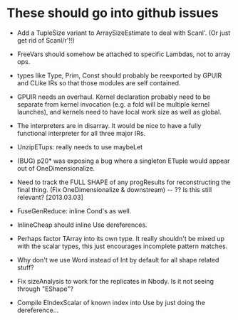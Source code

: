 

These should go into github issues 
======================================================

 * Add a TupleSize variant to ArraySizeEstimate to deal with Scanl'.
   (Or just get rid of Scanl/r'!!)

 * FreeVars should somehow be attached to specific Lambdas, not to
   array ops.

 * types like Type, Prim, Const should probably be reexported by GPUIR
   and CLike IRs so that those modules are self contained.
   
 * GPUIR needs an overhaul.  Kernel declaration probably need to be
   separate from kernel invocation (e.g. a fold will be multiple
   kernel launches), and kernels need to have local work size as well
   as global.

 * The interpreters are in disarray.  It would be nice to have a fully
   functional interpreter for all three major IRs.

 * UnzipETups: really needs to use maybeLet

 * (BUG) p20* was exposing a bug where a singleton ETuple would appear
   out of OneDimensionalize.
   
 * Need to track the FULL SHAPE of any progResults for reconstructing
   the final thing.  (Fix OneDimensionalize & downstream)
   -- ?? Is this still relevant? [2013.03.03]

 * FuseGenReduce: inline Cond's as well.
 
 * InlineCheap should inline Use dereferences.
 
 * Perhaps factor TArray into its own type.  It really shouldn't be
   mixed up with the scalar types, this just encourages incomplete
   pattern matches.
   
 * Why don't we use Word instead of Int by default for all shape
   related stuff?
   
 * Fix sizeAnalysis to work for the replicates in Nbody.  Is it not
   seeing through "EShape"?  

 * Compile EIndexScalar of known index into Use by just doing the
   dereference...
